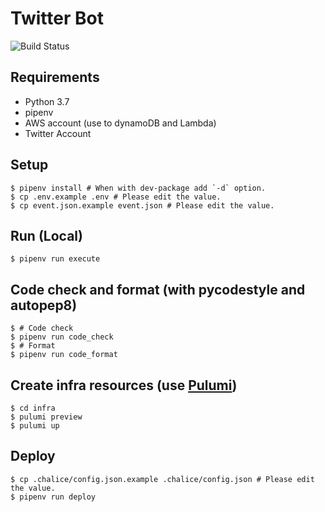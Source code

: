 # Twitter Bot

![Build Status](https://github.com/gotoeveryone/twitter-bot/workflows/Build/badge.svg)

## Requirements

- Python 3.7
- pipenv
- AWS account (use to dynamoDB and Lambda)
- Twitter Account

## Setup

```console
$ pipenv install # When with dev-package add `-d` option.
$ cp .env.example .env # Please edit the value.
$ cp event.json.example event.json # Please edit the value.
```

## Run (Local)

```console
$ pipenv run execute
```

## Code check and format (with pycodestyle and autopep8)

```console
$ # Code check
$ pipenv run code_check
$ # Format
$ pipenv run code_format
```

## Create infra resources (use [Pulumi](https://www.pulumi.com/))

```console
$ cd infra
$ pulumi preview
$ pulumi up
```

## Deploy

```console
$ cp .chalice/config.json.example .chalice/config.json # Please edit the value.
$ pipenv run deploy
```
